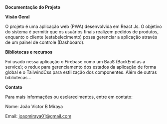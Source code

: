  **Documentação do Projeto**

**Visão Geral**

O projeto é uma aplicação web (PWA) desenvolvida em React Js. O objetivo do sistema é permitir que os usuários finais realizem pedidos de produtos, enquanto o cliente (estabelecimento) possa gerenciar a aplicação através de um painel de controle (Dashboard).

**Bibliotecas e recursos**

Foi usado nessa aplicação o Firebase como um BaaS (BackEnd as a service); o redux para gerenciamento dos estados da aplicação de forma global e o TailwindCss para estilização dos componentes. Além de outras bibliotecas...

**Contato** 

Para mais informações ou esclarecimentos, entre em contato:

Nome: João Victor B Miraya 

Email: joaomiraya01@gmail.com





